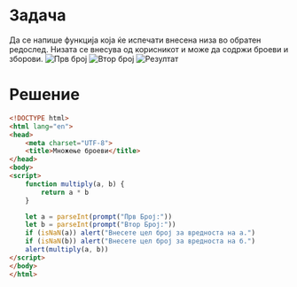 # Задача
Да се напише функција која ќе испечати внесена низа во обратен редослед. Низата се внесува од корисникот и може да содржи броеви и зборови.
![Прв број](/img/slika1.png)
![Втор број](/img/slika2.png)
![Резултат](/img/slika3.png)
# Решение
```html
<!DOCTYPE html>
<html lang="en">
<head>
    <meta charset="UTF-8">
    <title>Множење броеви</title>
</head>
<body>
<script>
    function multiply(a, b) {
        return a * b
    }

    let a = parseInt(prompt("Прв Број:"))
    let b = parseInt(prompt("Втор Број:"))
    if (isNaN(a)) alert("Внесете цел број за вредноста на а.")
    if (isNaN(b)) alert("Внесете цел број за вредноста на б.")
    alert(multiply(a, b))
</script>
</body>
</html>
```
